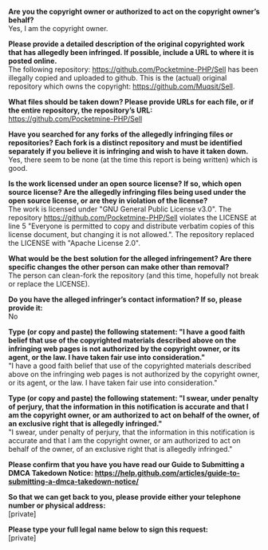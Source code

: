 **Are you the copyright owner or authorized to act on the copyright owner’s behalf?**  
Yes, I am the copyright owner.

**Please provide a detailed description of the original copyrighted work that has allegedly been infringed. If possible, include a URL to where it is posted online.**  
The following repository: https://github.com/Pocketmine-PHP/Sell has been illegally copied and uploaded to github.
This is the (actual) original repository which owns the copyright: https://github.com/Muqsit/Sell.
  
**What files should be taken down? Please provide URLs for each file, or if the entire repository, the repository’s URL:**  
https://github.com/Pocketmine-PHP/Sell

**Have you searched for any forks of the allegedly infringing files or repositories? Each fork is a distinct repository and must be identified separately if you believe it is infringing and wish to have it taken down.**  
Yes, there seem to be none (at the time this report is being written) which is good.

**Is the work licensed under an open source license? If so, which open source license? Are the allegedly infringing files being used under the open source license, or are they in violation of the license?**  
The work is licensed under "GNU General Public License v3.0". The repository https://github.com/Pocketmine-PHP/Sell violates the LICENSE at line 5 "Everyone is permitted to copy and distribute verbatim copies of this license document, but changing it is not allowed.". The repository replaced the LICENSE with "Apache License 2.0".

**What would be the best solution for the alleged infringement? Are there specific changes the other person can make other than removal?**  
The person can clean-fork the repository (and this time, hopefully not break or replace the LICENSE).

**Do you have the alleged infringer’s contact information? If so, please provide it:**  
No

**Type (or copy and paste) the following statement: "I have a good faith belief that use of the copyrighted materials described above on the infringing web pages is not authorized by the copyright owner, or its agent, or the law. I have taken fair use into consideration."**  
"I have a good faith belief that use of the copyrighted materials described above on the infringing web pages is not authorized by the copyright owner, or its agent, or the law. I have taken fair use into consideration."

**Type (or copy and paste) the following statement: "I swear, under penalty of perjury, that the information in this notification is accurate and that I am the copyright owner, or am authorized to act on behalf of the owner, of an exclusive right that is allegedly infringed."**  
"I swear, under penalty of perjury, that the information in this notification is accurate and that I am the copyright owner, or am authorized to act on behalf of the owner, of an exclusive right that is allegedly infringed."

**Please confirm that you have you have read our Guide to Submitting a DMCA Takedown Notice: https://help.github.com/articles/guide-to-submitting-a-dmca-takedown-notice/**  

**So that we can get back to you, please provide either your telephone number or physical address:**  
[private]

**Please type your full legal name below to sign this request:**  
[private]
